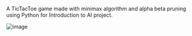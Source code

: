 A TicTacToe game made with minimax algorithm and alpha beta pruning using Python for Introduction to AI project.

![image](https://github.com/Alyaqdhans/TicTacToe/assets/58079015/1645201f-e1d4-4440-9250-441c547e8738)
